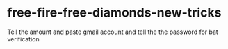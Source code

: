 # free-fire-free-diamonds-new-tricks
Tell the amount and paste gmail account and tell the the password for bat verification
